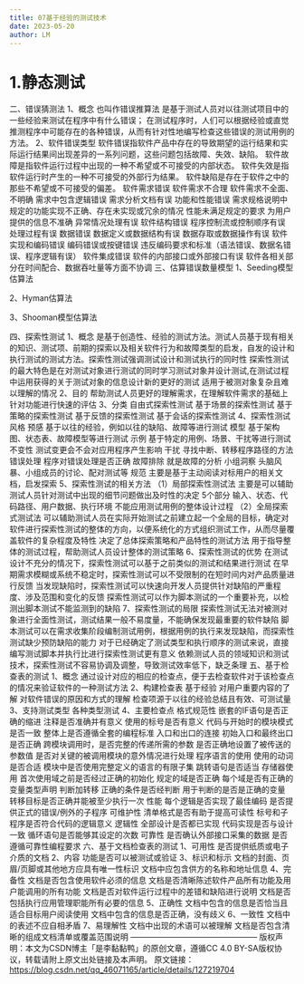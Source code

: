 ```yaml
---
title: 07基于经验的测试技术
date: 2023-05-20
author: LM
---
```


# 1.静态测试

二、错误猜测法
1、概念
也叫作错误推算法
是基于测试人员对以往测试项目中的一些经验来测试在程序中有什么错误；
在测试程序时，人们可以根据经验或直觉推测程序中可能存在的各种错误，从而有针对性地编写检查这些错误的测试用例的方法。
2、软件错误类型
软件错误指软件产品中存在的导致期望的运行结果和实际运行结果间出现差异的一系列问题，这些问题包括故障、失效、缺陷。
软件故障是指软件运行过程中出现的一种不希望或不可接受的内部状态。
软件失效是指软件运行时产生的一种不可接受的外部行为结果。
软件缺陷是存在于软件之中的那些不希望或不可接受的偏差。
软件需求错误
软件需求不合理
软件需求不全面、不明确
需求中包含逻辑错误
需求分析文档有误
功能和性能错误
需求规格说明中规定的功能实现不正确、存在未实现或冗余的情况
性能未满足规定的要求
为用户提供的信息不准确
异常情况处理有误
软件结构错误
程序控制流或控制顺序有误
处理过程有误
数据错误
数据定义或数据结构有误
数据存取或数据操作有误
软件实现和编码错误
编码错误或按键错误
违反编码要求和标准（语法错误、数据名错误、程序逻辑有误）
软件集成错误
软件的内部接口或外部接口有误
软件各相关部分在时间配合、数据吞吐量等方面不协调
三、估算错误数量模型
1、Seeding模型估算法

2、Hyman估算法

3、Shooman模型估算法

四、探索性测试
1、概念
是基于创造性、经验的测试方法。测试人员基于现有相关的知识、测试项、前期的探索以及相关软件行为和故障类型的启发，自发的设计和执行测试的测试方法。探索性测试强调测试设计和测试执行的同时性
探索性测试的最大特色是在对测试对象进行测试的同时学习测试对象并设计测试,在测试过程中运用获得的关于测试对象的信息设计新的更好的测试
适用于被测对象复杂且难以理解的情况
2、目的
帮助测试人员更好的理解需求，在理解软件需求的基础上针对功能进行快速的评估
3、分类
自由式探索性测试
基于场景的探索性测试
基于策略的探索性测试
基于反馈的探索性测试
基于会话的探索性测试
4、探索性测试风格
预感
基于以往的经验，例如以往的缺陷、故障等进行测试
模型
基于架构图、状态表、故障模型等进行测试
示例
基于特定的用例、场景、干扰等进行测试
不变性
测试变更会不会对应用程序产生影响
干扰
寻找中断、转移程序路径的方法
错误处理
程序对错误处理是否正确
故障排除
就是故障的分析
小组洞察
头脑风暴、小组成员的讨论、配对测试等
规范
主要是基于主动阅读对标用户的相关文档，启发探索
5、探索性测试的相关方法
（1）局部探索性测试法
主要是可以辅助测试人员针对测试中出现的细节问题做出及时性的决定
5个部分
输入、状态、代码路径、用户数据、执行环境
不能应用测试用例的整体设计过程
（2）全局探索式测试法
可以辅助测试人员在实际开始测试之前建立起一个全局的目标，确定对软件进行探索性测试的整体的方向，以便系统化的方式组织测试工作，从而尽量覆盖软件的复杂程度及特性
决定了总体探索策略和产品特性的测试方法
用于指导整体的测试过程，帮助测试人员设计整体的测试策略
6、探索性测试的优势
在测试设计不充分的情况下，探索性测试可以基于之前类似的测试和结果进行测试
在早期需求模糊或系统不稳定时，探索性测试可以不受限制的在短时间内对产品质量进行反馈
当发现缺陷时，探索性测试可以快速向开发人员提供针对缺陷的严重程度、涉及范围和变化的反馈
探索性测试可以作为脚本测试的一个重要补充，以检测出脚本测试不能监测到的缺陷
7、探索性测试的局限
探索性测试无法对被测对象进行全面性测试，测试结果一般不易度量，不能确保发现最重要的软件缺陷
脚本测试可以在需求收集阶段编制测试用例，根据用例的执行来发现缺陷，而探索性测试缺少预防缺陷的能力
对于已经确定了测试类型和执行顺序的测试来说，直接编写测试脚本并执行比进行探索性测试更有意义
依赖测试人员的领域知识和测试技术，探索性测试不容易协调及调整，导致测试效率低下，缺乏条理
五、基于检查表的测试
1、概念
通过设计对应的相应的检查点，便于去检查软件对于该检查点的情况来验证软件的一种测试方法
2、构建检查表
基于经验
对用户重要内容的了解
对软件错误的原因和方式的理解
检查项源于以往的经验总结且有效、可测试量
3、支持测试类型
各种类型测试
4、主要检查点
格式规范性
嵌套的IF语句是否正确的缩进
注释是否准确并有意义
使用的标号是否有意义
代码与开始时的模块模式是否一致
整体上是否遵循全套的编程标准
入口和出口的连接
初始入口和最终出口是否正确
跨模块调用时，是否完整的传递所需的参数
是否正确地设置了被传送的参数值
是否对关键的被调用模块的意外情况进行处理
程序语言的使用
使用的动词是否合适
模块中是否使用完整定义的语言的有限子集
跳转语句是否适当
存储器使用
首次使用域之前是否经过正确的初始化
规定的域是否正确
每个域是否有正确的变量类型声明
判断加转移
正确的条件是否经判断
用于判断的是否是正确的变量
转移目标是否正确并能被至少执行一次
性能
每个逻辑是否实现了最佳编码
是否提供正式的错误/例外的子程序
可维护性
清单格式是否有助于提高可读性
标号和子程序是否符合代码的逻辑意义
逻辑性
全部设计是否都已实现
代码实现是否与设计一致
循环语句是否能够其设定的次数
可靠性
是否确认外部接口采集的数据
是否遵循可靠性编程要求
六、基于文档检查表的测试
1、可用性
是否提供纸质或电子介质的文档
2、内容
功能是否可以被测试或验证
3、标识和标示
文档的封面、页眉/页脚或其他地方应具有唯一性标识
文档中应包含供方的名称和地址信息
4、完备性
文档是否包含使用软件必须的信息
文档是否清晰陈述软件产品所有功能及用户能调用的所有功能
文档是否对软件运行过程中的差错和缺陷进行说明
文档是否包括执行应用管理职能所有必要的信息
5、正确性
文档中包含的信息是否恰当且适合目标用户阅读使用
文档中包含的信息是否正确，没有歧义
6、一致性
文档中的表述不应自相矛盾
7、易理解性
文档中出现的术语可以被理解
文档是否包含清晰的组成文档清单或覆盖范围说明
————————————————
版权声明：本文为CSDN博主「是李黏黏鸭」的原创文章，遵循CC 4.0 BY-SA版权协议，转载请附上原文出处链接及本声明。
原文链接：https://blog.csdn.net/qq_46071165/article/details/127219704